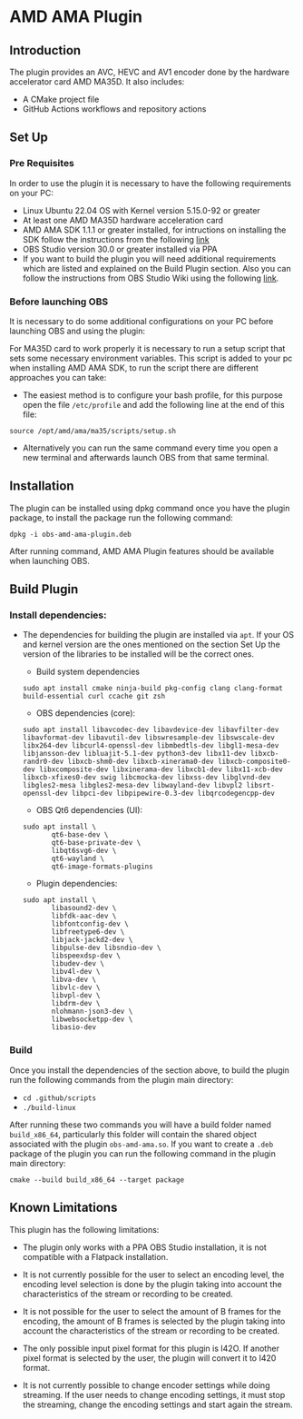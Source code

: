 # AMD AMA Plugin

## Introduction

The plugin provides an AVC, HEVC and AV1 encoder done by the hardware accelerator card AMD MA35D. It also includes:

* A CMake project file
* GitHub Actions workflows and repository actions

## Set Up

### Pre Requisites

In order to use the plugin it is necessary to have the following requirements on your PC:

* Linux Ubuntu 22.04 OS with Kernel version 5.15.0-92 or greater
* At least one AMD MA35D hardware acceleration card
* AMD AMA SDK 1.1.1 or greater installed, for intructions on installing the SDK follow the instructions from the following [link](https://amd.github.io/ama-sdk/v1.1.1/getting_started_on_prem.html)
* OBS Studio version 30.0 or greater installed via PPA
* If you want to build the plugin you will need additional requirements which are listed and explained on the Build Plugin section. Also you can follow the instructions from OBS Studio Wiki using the following [link](https://github.com/obsproject/obs-studio/wiki/Build-Instructions-For-Linux).

### Before launching OBS

It is necessary to do some additional configurations on your PC before launching OBS and using the plugin:

For MA35D card to work properly it is necessary to run a setup script that sets some necessary environment variables. This script is added to your pc when installing AMD AMA SDK, to run the script there are different approaches you can take: 

* The easiest method is to configure your bash profile, for this purpose open the file `/etc/profile` and add the following line at the end of this file:

`source /opt/amd/ama/ma35/scripts/setup.sh`

* Alternatively you can run the same command every time you open a new terminal and afterwards launch OBS from that same terminal.

## Installation

The plugin can be installed using dpkg command once you have the plugin package, to install the package run the following command:

`dpkg -i obs-amd-ama-plugin.deb`

After running command, AMD AMA Plugin features should be available when launching OBS.

## Build Plugin

### Install dependencies: 

* The dependencies for building the plugin are installed via `apt`. If your OS and kernel version are the ones mentioned on the section Set Up the version of the libraries to be installed will be the correct ones.

    * Build system dependencies
    ```
    sudo apt install cmake ninja-build pkg-config clang clang-format build-essential curl ccache git zsh
    ```

    * OBS dependencies (core):
    ```
    sudo apt install libavcodec-dev libavdevice-dev libavfilter-dev libavformat-dev libavutil-dev libswresample-dev libswscale-dev libx264-dev libcurl4-openssl-dev libmbedtls-dev libgl1-mesa-dev libjansson-dev libluajit-5.1-dev python3-dev libx11-dev libxcb-randr0-dev libxcb-shm0-dev libxcb-xinerama0-dev libxcb-composite0-dev libxcomposite-dev libxinerama-dev libxcb1-dev libx11-xcb-dev libxcb-xfixes0-dev swig libcmocka-dev libxss-dev libglvnd-dev libgles2-mesa libgles2-mesa-dev libwayland-dev libvpl2 libsrt-openssl-dev libpci-dev libpipewire-0.3-dev libqrcodegencpp-dev
    ```

    * OBS Qt6 dependencies (UI):
    ```
    sudo apt install \
           qt6-base-dev \
           qt6-base-private-dev \
           libqt6svg6-dev \
           qt6-wayland \
           qt6-image-formats-plugins
    ```

    * Plugin dependencies:
    ```
    sudo apt install \
           libasound2-dev \
           libfdk-aac-dev \
           libfontconfig-dev \
           libfreetype6-dev \
           libjack-jackd2-dev \
           libpulse-dev libsndio-dev \
           libspeexdsp-dev \
           libudev-dev \
           libv4l-dev \
           libva-dev \
           libvlc-dev \
           libvpl-dev \
           libdrm-dev \
           nlohmann-json3-dev \
           libwebsocketpp-dev \
           libasio-dev
    ```

### Build
Once you install the dependencies of the section above, to build the plugin run the following commands from the plugin main directory:

* `cd .github/scripts`
* `./build-linux`

After running these two commands you will have a build folder named `build_x86_64`, particularly this folder will contain the shared object associated with the plugin `obs-amd-ama.so`. If you want to create a `.deb` package of the plugin you can run the following command in the plugin main directory:

`cmake --build build_x86_64 --target package`

## Known Limitations

This plugin has the following limitations:

* The plugin only works with a PPA OBS Studio installation, it is not compatible with a Flatpack installation.

* It is not currently possible for the user to select an encoding level, the encoding level selection is done by the plugin taking into account the characteristics of the stream or recording to be created.

* It is not possible for the user to select the amount of B frames for the encoding, the amount of B frames is selected by the plugin taking into account the characteristics of the stream or recording to be created.

* The only possible input pixel format for this plugin is I42O. If another pixel format is selected by the user, the plugin will convert it to I420 format. 

* It is not currently possible to change encoder settings while doing streaming. If the user needs to change encoding settings, it must stop the streaming, change the encoding settings and start again the stream.

